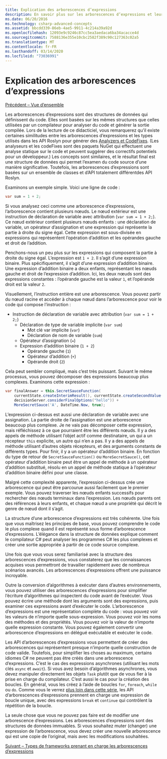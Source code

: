 ```yaml
---
title: Explication des arborescences d’expressions
description: En savoir plus sur les arborescences d’expressions et leur utilité dans la conversion d’algorithmes pour une exécution externe et une inspection du code avant son exécution.
ms.date: 06/20/2016
ms.technology: csharp-advanced-concepts
ms.assetid: bbcdd339-86eb-4ae5-9911-4c214a39a92d
ms.openlocfilehash: 12093e9c9246c87cc5ea3aedaca6ba34acacce4d
ms.sourcegitcommit: 7588136e355e10cbc2582f389c90c127363c02a5
ms.translationtype: MT
ms.contentlocale: fr-FR
ms.lasthandoff: 03/14/2020
ms.locfileid: "73036991"
---
```

# <a name="expression-trees-explained"></a>Explication des arborescences d’expressions

[Précédent – Vue d’ensemble](expression-trees.md)

Les arborescences d’expressions sont des structures de données qui définissent du code. Elles sont basées sur les mêmes structures que celles utilisées par un compilateur pour analyser du code et générer la sortie compilée. Lors de la lecture de ce didacticiel, vous remarquerez qu’il existe certaines similitudes entre les arborescences d’expressions et les types utilisés dans les API Roslyn pour générer des [Analyzers et CodeFixes](https://github.com/dotnet/roslyn-analyzers).
(Les analyseurs et les codeFixes sont des paquets NuGet qui effectuent une analyse statique sur le code et peuvent suggérer des correctifs potentiels pour un développeur.) Les concepts sont similaires, et le résultat final est une structure de données qui permet l’examen du code source d’une manière significative. Toutefois, les arborescences d’expressions sont basées sur un ensemble de classes et d’API totalement différentdes API Roslyn.

Examinons un exemple simple.
Voici une ligne de code :

```csharp
var sum = 1 + 2;
```

Si vous analysez ceci comme une arborescence d’expressions, l’arborescence contient plusieurs nœuds.
Le nœud extérieur est une instruction de déclaration de variable avec attribution (`var sum = 1 + 2;`). Ce nœud extérieur contient plusieurs nœuds enfants : une déclaration de variable, un opérateur d’assignation et une expression qui représente la partie à droite du signe égal. Cette expression est sous-divisée en expressions qui représentent l’opération d’addition et les opérandes gauche et droit de l’addition.

Penchons-nous un peu plus sur les expressions qui composent la partie à droite du signe égal.
L’expression est `1 + 2`. Il s’agit d’une expression binaire. Plus spécifiquement, il s’agit d’une expression d’addition binaire. Une expression d’addition binaire a deux enfants, représentant les nœuds gauche et droit de l’expression d’addition. Ici, les deux nœuds sont des expressions constantes : l’opérande gauche est la valeur `1`, et l’opérande droit est la valeur `2`.

Visuellement, l’instruction entière est une arborescence. Vous pouvez partir du nœud racine et accéder à chaque nœud dans l’arborescence pour voir le code qui compose l’instruction :

- Instruction de déclaration de variable avec attribution (`var sum = 1 + 2;`)
  - Déclaration de type de variable implicite (`var sum`)
    - Mot clé var implicite (`var`)
    - Déclaration de nom de variable (`sum`)
  - Opérateur d’assignation (`=`)
  - Expression d’addition binaire (`1 + 2`)
    - Opérande gauche (`1`)
    - Opérateur d’addition (`+`)
    - Opérande droit (`2`)

Cela peut sembler compliqué, mais c’est très puissant. Suivant le même processus, vous pouvez décomposer des expressions beaucoup plus complexes. Examinons cette expression :

```csharp
var finalAnswer = this.SecretSauceFunction(
    currentState.createInterimResult(), currentState.createSecondValue(1, 2),
    decisionServer.considerFinalOptions("hello")) +
    MoreSecretSauce('A', DateTime.Now, true);
```

L’expression ci-dessus est aussi une déclaration de variable avec une assignation.
La partie droite de l’assignation est une arborescence beaucoup plus complexe.
Je ne vais pas décomposer cette expression, mais réfléchissez à ce que pourraient être les différents nœuds. Il y a des appels de méthode utilisant l’objet actif comme destinataire, un qui a un récepteur `this` explicite, un autre qui n’en a pas. Il y a des appels de méthode utilisant d’autres objets récepteurs, et des arguments constants de différents types. Pour finir, il y a un opérateur d’addition binaire. En fonction du type de retour de `SecretSauceFunction()` ou `MoreSecretSauce()`, cet opérateur d’addition binaire peut être un appel de méthode à un opérateur d’addition substitué, résolu en un appel de méthode statique à l’opérateur d’addition binaire défini pour une classe.

Malgré cette complexité apparente, l’expression ci-dessus crée une arborescence qui peut être parcourue aussi facilement que le premier exemple. Vous pouvez traverser les nœuds enfants successifs pour rechercher des nœuds terminaux dans l’expression. Les nœuds parents ont des références à leurs enfants, et chaque nœud a une propriété qui décrit le genre de nœud dont il s’agit.

La structure d’une arborescence d’expressions est très cohérente. Une fois que vous maîtrisez les principes de base, vous pouvez comprendre le code le plus complexe quand il est représenté sous forme d’arborescence d’expressions. L’élégance dans la structure de données explique comment le compilateur C# peut analyser les programmes C# les plus complexes et créer une sortie appropriée à partir de ce code source complexe.

Une fois que vous vous serez familiarisé avec la structure des arborescences d’expressions, vous constaterez que les connaissances acquises vous permettront de travailler rapidement avec de nombreux scénarios avancés. Les arborescences d’expressions offrent une puissance incroyable.

Outre la conversion d’algorithmes à exécuter dans d’autres environnements, vous pouvez utiliser des arborescences d’expressions pour simplifier l’écriture d’algorithmes qui inspectent du code avant de l’exécuter. Vous pouvez écrire une méthode dont les arguments sont des expressions, puis examiner ces expressions avant d’exécuter le code. L’arborescence d’expressions est une représentation complète du code : vous pouvez voir les valeurs de n’importe quelle sous-expression.
Vous pouvez voir les noms des méthodes et des propriétés. Vous pouvez voir la valeur de n’importe quelle expression constante.
Vous pouvez également convertir une arborescence d’expressions en délégué exécutable et exécuter le code.

Les API d’arborescences d’expressions vous permettent de créer des arborescences qui représentent presque n’importe quelle construction de code valide. Toutefois, pour simplifier les choses au maximum, certains idiomes C# ne peuvent pas être créés dans une arborescence d’expressions. C’est le cas des expressions asynchrones (utilisant les mots clés `async` et `await`). Si vous avez besoin d’algorithmes asynchrones, vous devez manipuler directement les objets `Task` plutôt que de vous fier à la prise en charge du compilateur. C’est aussi le cas pour la création des boucles. En général, vous les créez à l’aide de boucles `for`, `foreach`, `while` ou `do`. Comme vous le verrez [plus loin dans cette série](expression-trees-building.md), les API d’arborescences d’expressions prennent en charge une expression de boucle unique, avec des expressions `break` et `continue` qui contrôlent la répétition de la boucle.

La seule chose que vous ne pouvez pas faire est de modifier une arborescence d’expressions.  Les arborescences d’expressions sont des structures de données immuables. Si vous souhaitez muter (changer) une expression de l’arborescence, vous devez créer une nouvelle arborescence qui est une copie de l’original, mais avec les modifications souhaitées.

[Suivant – Types de frameworks prenant en charge les arborescences d’expressions](expression-classes.md)
